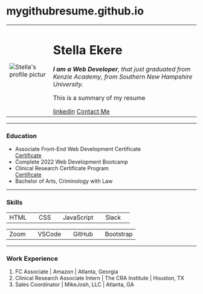 # mygithubresume.github.io
<!DOCTYPE html>
<html lang="en" dir="ltr">

<head>
  <meta charset="utf-8">

  <title>Stella's Personal Site</title>
</head>

<body>
  <table cellspacing="20">
    <tr>
      <td><img src="https://media-exp1.licdn.com/dms/image/C4E03AQEaaKaeCyiJag/profile-displayphoto-shrink_200_200/0/1645035204123?e=1650499200&v=beta&t=kk6rqZNNoyemffGXEVt2ceBsmeNtC3nKo73IQwDSFng" alt="Stella's profile pictur"></td>
      <td>
        <h1>Stella Ekere</h1>
        <p><em><strong>I am a Web Developer</strong>, that just graduated from Kenzie Academy, from Southern New Hampshire University.</em></p>
        <p>This is a summary of my resume</p>
        <a href="https://www.linkedin.com/in/stella-ekere-2b3615224">linkedin</a>
        <a href="Contact-me.html">Contact Me</a>
      </td>
    </tr>
  </table cellspacing="10">
  <hr>
  <h3>Education</h3>
  <ul>
    <li>Associate Front-End Web Development Certificate</li><a
      href="https://apis.mail.yahoo.com/ws/v3/mailboxes/@.id==VjN-Yp3AjrB-dKAsb7XLqPG6gdQALZuhX4ceutl2csUoRrbcwMDDc_IT6VOflaBNhd3JOstHGQ2SvOzuBlPC52QM-g/messages/@.id==AKH0eQhxWs19YZQHOA1xaPoKhWM/content/parts/@.id==2/refresh?appid=YMailNodin&ymreqid=9a5cfa3c-f54d-9613-1c55-52000001f000#">Certificate</a>
    <li>Complete 2022 Web Development Bootcamp</li>
    <li>Clinical Research Certificate Program</li><a
      href="https://mail.yahoo.com/b/search/keyword=lHARH1AoYKOU9AGjC76krwf6kZGll31Jmjc53fD67GYrcn9Z1eJzOneRUqLQKhXb~A&accountIds=1/messages/AO3Y7aoblyA_YU3AKAmJaOgKfHQ/AO3Y7aoblyA_YU3AKAmJaOgKfHQ:4?accountIds=1&folderType=INBOX&action=previewAttachment">Certificate</a>
    <li>Bachelor of Arts, Criminology with Law</li>
  </ul>
  <hr>
  <h3>Skills</h3>
  <table cellspacing="10">
    <tr>
      <td>HTML</td>
      <td> </td>
      <td>CSS</td>
      <td> </td>
      <td>JavaScript</td>
      <td> </td>
      <td>Slack</td>
      <td> </td>
      </tr>
      </table>
      <table cellspacing="10">
        <tr>
      <td>Zoom</td>
      <td> </td>
      <td>VSCode</td>
      <td> </td>
      <td>GitHub</td>
      <td> </td>
      <td>Bootstrap</td>
    </tr>
  </table>
  <hr>
  <h3>Work Experience</h3>
  <ol>
    <li>FC Associate | Amazon | Atlanta, Georgia</li>
    <li>Clinical Research Associate Intern | The CRA Institute | Houston, TX</li>
    <li>Sales Coordinator | MikeJosh, LLC | Atlanta, GA</li>
  </ol>

</body>

</html>
